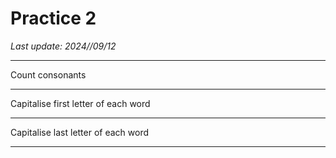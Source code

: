 # Practice 2

*Last update: 2024//09/12*

<hr>

Count consonants

<object data=".txt/count_consonants.txt" width="512" height="100"></object>

<hr>

Capitalise first letter of each word 

<object data=".txt/capitalise_first_letter_each_word.txt" width="480" height="80"></object>

<hr>

Capitalise last letter of each word

<object data=".txt/capitalise_last_letter_each_word.txt" width="440px" height="180px"></object>

<hr>
